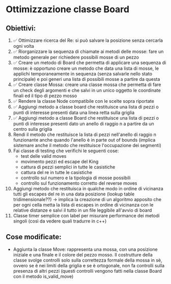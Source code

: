 # Ottimizzazione classe Board

## Obiettivi:
1. ✅ Ottimizzare ricerca del Re: si può salvare la posizione senza cercarla ogni volta 
2. ✅ Riorganizzare la sequenza di chiamate ai metodi delle mosse: fare un metodo generale per richiedere possibili mosse di un pezzo
3. ✅ Creare un metodo di Board che permetta di applicare una sequenza di mosse: è opportuno creare un metodo che data una lista di mosse, le applichi temporaneamente in sequenza (senza salvarle nello stato principale) e poi generi una lista di possibili mosse a partire da questa
4. ✅ Creare classe Mossa: creare una classe mossa che permetta di fare un check degli argomenti e che salvi in un unico oggetto le coordinate finali ed il tipo di pezzo mosso
5. ✅ Rendere la classe Node compatibile con le scelte sopra riportate
6. ✅ Aggiungi metodo a classe board che restituisce una lista di pezzi o punti di interesse presenti data una linea retta sulla griglia
7. ✅ Aggiungi metodo a classe Board che restituisce una lista di pezzi o punti di interesse presenti dato un anello di raggio n a partire da un centro sulla griglia
8. Rendi il metodo che restituisce la lista di pezzi nell'anello di raggio n funzionante anche quando l'anello è in parte out of bounds (implica sistemare anche il metodo che restituisce l'occupazione dei segmenti)
9. Fai classe di testing che verifichi le seguenti cose:
    - test delle valid moves
    - movimento pezzi ed escape del King
    - cattura di pezzi semplici in tutte le casistiche
    - cattura del re in tutte le casistiche
    - controllo sul numero e la tipologia di mosse possibili
    - controllo sul funzionamento corretto del reverse moves
10. Aggiungi metodo che restituisca in qualche modo in ordine di vicinanza tutti gli escapes del re in una data posizione (lookup table tridimensionale??) -> implica la creazione di un algoritmo apposito che per ogni cella metta la lista di escapes in ordine di vicinanza con le relative distanze e salvi il tutto in un file leggibile all'avvio di board
11. Classe timer semplice con label per misurare performance dei metodi singoli (così da vedere quali tradurre in c++)




## Cose modificate:
- Aggiunta la classe Move: rappresenta una mossa, con una posizione iniziale e una finale e il colore del pezzo mosso. Il costrutture della classe svolge controlli solo sulla correttezza formale della mossa in sè, ovvero se è nei limiti della griglia e se è ortogonale, non fa controlli sulla presenza di altri pezzi (questi controlli vengono fatti nella classe Board con il metodo is_valid_move)
